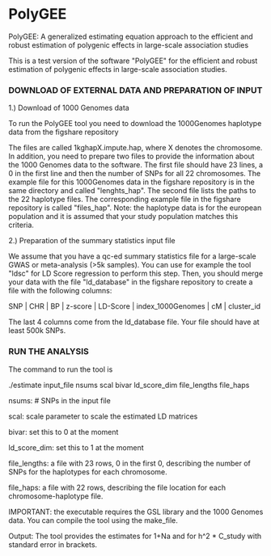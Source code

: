 # PolyGEE
PolyGEE: A generalized estimating equation approach to the efficient and robust estimation of polygenic effects in large-scale association studies


This is a test version of the software "PolyGEE" for the efficient and robust estimation of polygenic effects in large-scale association studies.


### DOWNLOAD OF EXTERNAL DATA AND PREPARATION OF INPUT

1.) Download of 1000 Genomes data

To run the PolyGEE tool you need to download the 1000Genomes haplotype data from the figshare repository



The files are called 1kghapX.impute.hap, where X denotes the chromosome. In addition, you need to prepare two files to provide the information about the 1000 Genomes data to the software. The first file should have 23 lines, a 0 in the first line and then the number of SNPs for all 22 chromosomes. The example file for this 1000Genomes data in the figshare repository is in the same directory and called "lenghts_hap". The second file lists the paths to the 22 haplotype files. The corresponding example file in the figshare repository is called "files_hap". Note: the haplotype data is for the european population and it is assumed that your study population matches this criteria.

2.) Preparation of the summary statistics input file

We assume that you have a qc-ed summary statistics file for a large-scale GWAS or meta-analysis (>5k samples). You can use for example the tool "ldsc" for LD Score regression to perform this step. 
Then, you should merge your data with the file "ld_database" in the figshare repository to create a file with the following columns:

SNP | CHR | BP | z-score | LD-Score | index_1000Genomes | cM | cluster_id

The last 4 columns come from the ld_database file. Your file should have at least 500k SNPs.


### RUN THE ANALYSIS

The command to run the tool is

./estimate input_file nsums scal bivar ld_score_dim file_lengths file_haps



nsums: # SNPs in the input file

scal: scale parameter to scale the estimated LD matrices

bivar: set this to 0 at the moment

ld_score_dim: set this to 1 at the moment

file_lengths: a file with 23 rows, 0 in the first 0, describing the number of SNPs for the haplotypes for each chromosome.

file_haps: a file with 22 rows, describing the file location for each chromosome-haplotype file. 



IMPORTANT: the executable requires the GSL library and the 1000 Genomes data. You can compile the tool using the make_file.

Output: The tool provides the estimates for 1+Na and for h^2 * C_study with standard error in brackets.
